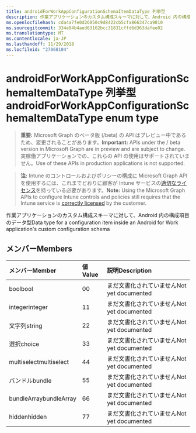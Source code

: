 ```yaml
---
title: androidForWorkAppConfigurationSchemaItemDataType 列挙型
description: 作業アプリケーションのカスタム構成スキーマに対して、Android 内の構成項目のデータ型
ms.openlocfilehash: cda4a7fe0d26050c9d8422cb5cfa866347ca9810
ms.sourcegitcommit: 334e84b4aed63162bcc31831cffd6d363dafee02
ms.translationtype: MT
ms.contentlocale: ja-JP
ms.lasthandoff: 11/29/2018
ms.locfileid: "27068104"
---
```

# <a name="androidforworkappconfigurationschemaitemdatatype-enum-type"></a><span data-ttu-id="9f9b1-103">androidForWorkAppConfigurationSchemaItemDataType 列挙型</span><span class="sxs-lookup"><span data-stu-id="9f9b1-103">androidForWorkAppConfigurationSchemaItemDataType enum type</span></span>

> <span data-ttu-id="9f9b1-104">**重要:** Microsoft Graph のベータ版 (/beta) の API はプレビュー中であるため、変更されることがあります。</span><span class="sxs-lookup"><span data-stu-id="9f9b1-104">**Important:** APIs under the / beta version in Microsoft Graph are in preview and are subject to change.</span></span> <span data-ttu-id="9f9b1-105">実稼働アプリケーションでの、これらの API の使用はサポートされていません。</span><span class="sxs-lookup"><span data-stu-id="9f9b1-105">Use of these APIs in production applications is not supported.</span></span>

> <span data-ttu-id="9f9b1-106">**注:** Intune のコントロールおよびポリシーの構成に Microsoft Graph API を使用するには、これまでどおりに顧客が Intune サービスの[適切なライセンス](https://go.microsoft.com/fwlink/?linkid=839381)を持っている必要があります。</span><span class="sxs-lookup"><span data-stu-id="9f9b1-106">**Note:** Using the Microsoft Graph APIs to configure Intune controls and policies still requires that the Intune service is [correctly licensed](https://go.microsoft.com/fwlink/?linkid=839381) by the customer.</span></span>

<span data-ttu-id="9f9b1-107">作業アプリケーションのカスタム構成スキーマに対して、Android 内の構成項目のデータ型</span><span class="sxs-lookup"><span data-stu-id="9f9b1-107">Data type for a configuration item inside an Android for Work application's custom configuration schema</span></span>
## <a name="members"></a><span data-ttu-id="9f9b1-108">メンバー</span><span class="sxs-lookup"><span data-stu-id="9f9b1-108">Members</span></span>
|<span data-ttu-id="9f9b1-109">メンバー</span><span class="sxs-lookup"><span data-stu-id="9f9b1-109">Member</span></span>|<span data-ttu-id="9f9b1-110">値</span><span class="sxs-lookup"><span data-stu-id="9f9b1-110">Value</span></span>|<span data-ttu-id="9f9b1-111">説明</span><span class="sxs-lookup"><span data-stu-id="9f9b1-111">Description</span></span>|
|:---|:---|:---|
|<span data-ttu-id="9f9b1-112">bool</span><span class="sxs-lookup"><span data-stu-id="9f9b1-112">bool</span></span>|<span data-ttu-id="9f9b1-113">0</span><span class="sxs-lookup"><span data-stu-id="9f9b1-113">0</span></span>|<span data-ttu-id="9f9b1-114">まだ文書化されていません</span><span class="sxs-lookup"><span data-stu-id="9f9b1-114">Not yet documented</span></span>|
|<span data-ttu-id="9f9b1-115">integer</span><span class="sxs-lookup"><span data-stu-id="9f9b1-115">integer</span></span>|<span data-ttu-id="9f9b1-116">1</span><span class="sxs-lookup"><span data-stu-id="9f9b1-116">1</span></span>|<span data-ttu-id="9f9b1-117">まだ文書化されていません</span><span class="sxs-lookup"><span data-stu-id="9f9b1-117">Not yet documented</span></span>|
|<span data-ttu-id="9f9b1-118">文字列</span><span class="sxs-lookup"><span data-stu-id="9f9b1-118">string</span></span>|<span data-ttu-id="9f9b1-119">2</span><span class="sxs-lookup"><span data-stu-id="9f9b1-119">2</span></span>|<span data-ttu-id="9f9b1-120">まだ文書化されていません</span><span class="sxs-lookup"><span data-stu-id="9f9b1-120">Not yet documented</span></span>|
|<span data-ttu-id="9f9b1-121">選択</span><span class="sxs-lookup"><span data-stu-id="9f9b1-121">choice</span></span>|<span data-ttu-id="9f9b1-122">3</span><span class="sxs-lookup"><span data-stu-id="9f9b1-122">3</span></span>|<span data-ttu-id="9f9b1-123">まだ文書化されていません</span><span class="sxs-lookup"><span data-stu-id="9f9b1-123">Not yet documented</span></span>|
|<span data-ttu-id="9f9b1-124">multiselect</span><span class="sxs-lookup"><span data-stu-id="9f9b1-124">multiselect</span></span>|<span data-ttu-id="9f9b1-125">4</span><span class="sxs-lookup"><span data-stu-id="9f9b1-125">4</span></span>|<span data-ttu-id="9f9b1-126">まだ文書化されていません</span><span class="sxs-lookup"><span data-stu-id="9f9b1-126">Not yet documented</span></span>|
|<span data-ttu-id="9f9b1-127">バンドル</span><span class="sxs-lookup"><span data-stu-id="9f9b1-127">bundle</span></span>|<span data-ttu-id="9f9b1-128">5</span><span class="sxs-lookup"><span data-stu-id="9f9b1-128">5</span></span>|<span data-ttu-id="9f9b1-129">まだ文書化されていません</span><span class="sxs-lookup"><span data-stu-id="9f9b1-129">Not yet documented</span></span>|
|<span data-ttu-id="9f9b1-130">bundleArray</span><span class="sxs-lookup"><span data-stu-id="9f9b1-130">bundleArray</span></span>|<span data-ttu-id="9f9b1-131">6</span><span class="sxs-lookup"><span data-stu-id="9f9b1-131">6</span></span>|<span data-ttu-id="9f9b1-132">まだ文書化されていません</span><span class="sxs-lookup"><span data-stu-id="9f9b1-132">Not yet documented</span></span>|
|<span data-ttu-id="9f9b1-133">hidden</span><span class="sxs-lookup"><span data-stu-id="9f9b1-133">hidden</span></span>|<span data-ttu-id="9f9b1-134">7</span><span class="sxs-lookup"><span data-stu-id="9f9b1-134">7</span></span>|<span data-ttu-id="9f9b1-135">まだ文書化されていません</span><span class="sxs-lookup"><span data-stu-id="9f9b1-135">Not yet documented</span></span>|





